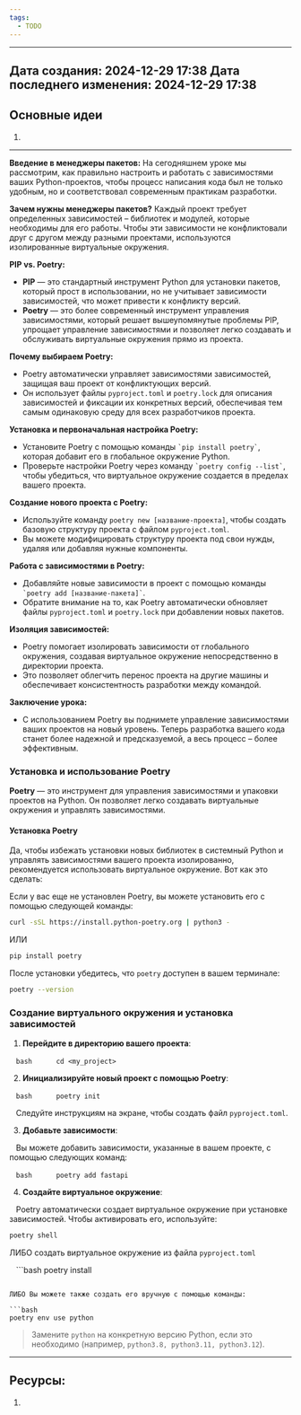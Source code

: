 ```yaml
---
tags:
  - TODO
---
```

---
Дата создания: 2024-12-29 17:38
Дата последнего изменения: 2024-12-29 17:38
---
## Основные идеи
1) 
---
**Введение в менеджеры пакетов:**
На сегодняшнем уроке мы рассмотрим, как правильно настроить и работать с зависимостями ваших Python-проектов, чтобы процесс написания кода был не только удобным, но и соответствовал современным практикам разработки.

**Зачем нужны менеджеры пакетов?**
Каждый проект требует определенных зависимостей – библиотек и модулей, которые необходимы для его работы. Чтобы эти зависимости не конфликтовали друг с другом между разными проектами, используются изолированные виртуальные окружения.

**PIP vs. Poetry:**
- **PIP** — это стандартный инструмент Python для установки пакетов, который прост в использовании, но не учитывает зависимости зависимостей, что может привести к конфликту версий.
- **Poetry** — это более современный инструмент управления зависимостями, который решает вышеупомянутые проблемы PIP, упрощает управление зависимостями и позволяет легко создавать и обслуживать виртуальные окружения прямо из проекта.

**Почему выбираем Poetry:**
- Poetry автоматически управляет зависимостями зависимостей, защищая ваш проект от конфликтующих версий.
- Он использует файлы `pyproject.toml` и `poetry.lock` для описания зависимостей и фиксации их конкретных версий, обеспечивая тем самым одинаковую среду для всех разработчиков проекта.

**Установка и первоначальная настройка Poetry:**
- Установите Poetry с помощью команды `` `pip install poetry` ``, которая добавит его в глобальное окружение Python.
- Проверьте настройки Poetry через команду `` `poetry config --list` ``, чтобы убедиться, что виртуальное окружение создается в пределах вашего проекта.

**Создание нового проекта с Poetry:**
- Используйте команду `poetry new [название-проекта]`, чтобы создать базовую структуру проекта с файлом `pyproject.toml`.
- Вы можете модифицировать структуру проекта под свои нужды, удаляя или добавляя нужные компоненты.

**Работа с зависимостями в Poetry:**
- Добавляйте новые зависимости в проект с помощью команды `` `poetry add [название-пакета]` ``.
- Обратите внимание на то, как Poetry автоматически обновляет файлы `pyproject.toml` и `poetry.lock` при добавлении новых пакетов.

**Изоляция зависимостей:**
- Poetry помогает изолировать зависимости от глобального окружения, создавая виртуальное окружение непосредственно в директории проекта.
- Это позволяет облегчить перенос проекта на другие машины и обеспечивает консистентность разработки между командой.

**Заключение урока:**
- С использованием Poetry вы поднимете управление зависимостями ваших проектов на новый уровень. Теперь разработка вашего кода станет более надежной и предсказуемой, а весь процесс – более эффективным.

### Установка и использование Poetry

**Poetry** — это инструмент для управления зависимостями и упаковки проектов на Python. Он позволяет легко создавать виртуальные окружения и управлять зависимостями.

#### Установка Poetry

Да, чтобы избежать установки новых библиотек в системный Python и управлять зависимостями вашего проекта изолированно, рекомендуется использовать виртуальное окружение. Вот как это сделать:

Если у вас еще не установлен Poetry, вы можете установить его с помощью следующей команды:

```bash  
curl -sSL https://install.python-poetry.org | python3 -  
```

ИЛИ

```bash  
pip install poetry  
```

После установки убедитесь, что `poetry` доступен в вашем терминале:

```bash  
poetry --version  
```

### Создание виртуального окружения и установка зависимостей

1. **Перейдите в директорию вашего проекта**:

   ```bash  
   cd <my_project>  
   ```

2. **Инициализируйте новый проект с помощью Poetry**:

   ```bash  
   poetry init  
   ```

   Следуйте инструкциям на экране, чтобы создать файл `pyproject.toml`.

3. **Добавьте зависимости**:

   Вы можете добавить зависимости, указанные в вашем проекте, с помощью следующих команд:

   ```bash  
   poetry add fastapi  
   ```

4. **Создайте виртуальное окружение**:

   Poetry автоматически создает виртуальное окружение при установке зависимостей. Чтобы активировать его, используйте:
```bash  
poetry shell  
```

ЛИБО создать виртуальное окружение из файла `pyproject.toml`

   ```bash
poetry install
```

ЛИБО Вы можете также создать его вручную с помощью команды:

```bash
poetry env use python
```

> Замените `python` на конкретную версию Python, если это необходимо (например, `python3.8, python3.11, python3.12`).


---
## Ресурсы:
1) 

